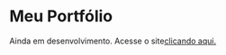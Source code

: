 # Meu Portfólio
Ainda em desenvolvimento.
Acesse o site<a href="https://mateusaraujo1.github.io">clicando aqui.</a>
